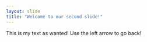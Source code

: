 ```yaml
---
layout: slide
title: "Welcome to our second slide!"
---
```

This is my text as wanted!
Use the left arrow to go back!